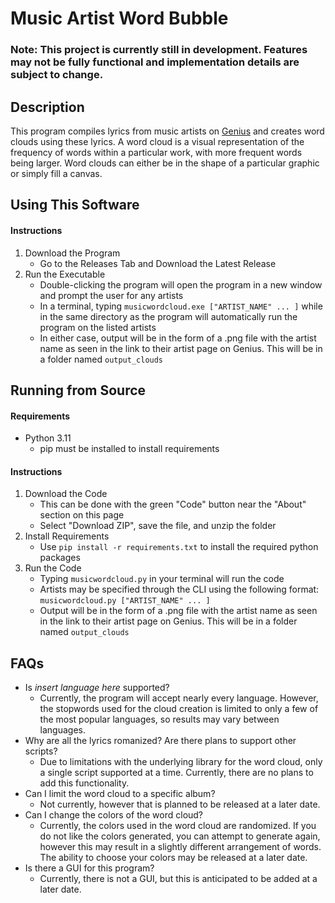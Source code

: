 # Music Artist Word Bubble
### Note: This project is currently still in development. Features may not be fully functional and implementation details are subject to change.

## Description
This program compiles lyrics from music artists on [Genius](https://genius.com/) and creates word clouds using these lyrics.
A word cloud is a visual representation of the frequency of words within a particular work, with more frequent words being larger.
Word clouds can either be in the shape of a particular graphic or simply fill a canvas.

## Using This Software

#### Instructions
1. Download the Program
   * Go to the Releases Tab and Download the Latest Release
2. Run the Executable
   * Double-clicking the program will open the program in a new window and prompt the user for any artists
   * In a terminal, typing `musicwordcloud.exe ["ARTIST_NAME" ... ]` while in the same directory as the program will automatically run the program on the listed artists
   * In either case, output will be in the form of a .png file with the artist name as seen in the link to their artist page on Genius. This will be in a folder named `output_clouds`

## Running from Source

#### Requirements
* Python 3.11
  * pip must be installed to install requirements

#### Instructions
1. Download the Code
   * This can be done with the green "Code" button near the "About" section on this page
   * Select "Download ZIP", save the file, and unzip the folder
2. Install Requirements
   * Use `pip install -r requirements.txt` to install the required python packages
3. Run the Code
   * Typing `musicwordcloud.py` in your terminal will run the code
   * Artists may be specified through the CLI using the following format:  
     `musicwordcloud.py ["ARTIST_NAME" ... ]`
   * Output will be in the form of a .png file with the artist name as seen in the link to their artist page on Genius. This will be in a folder named `output_clouds`


## FAQs
* Is *insert language here* supported?
  * Currently, the program will accept nearly every language. However, the stopwords used for the cloud creation is limited to only a few of the most popular languages, so results may vary between languages.
* Why are all the lyrics romanized? Are there plans to support other scripts?
  * Due to limitations with the underlying library for the word cloud, only a single script supported at a time. Currently, there are no plans to add this functionality.
* Can I limit the word cloud to a specific album?
  * Not currently, however that is planned to be released at a later date.
* Can I change the colors of the word cloud?
  * Currently, the colors used in the word cloud are randomized. If you do not like the colors generated, you can attempt to generate again, however this may result in a slightly different arrangement of words. The ability to choose your colors may be released at a later date.
* Is there a GUI for this program?
  * Currently, there is not a GUI, but this is anticipated to be added at a later date.
